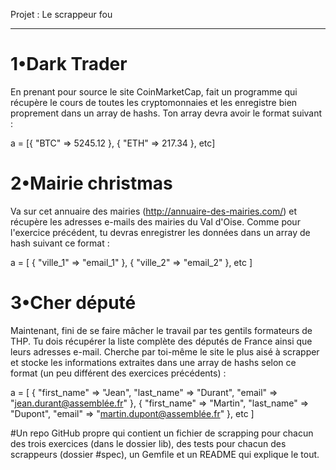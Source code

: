 
Projet : Le scrappeur fou
__________________________


1•Dark Trader
==============
En prenant pour source le site CoinMarketCap, fait un programme qui récupère le cours de toutes les cryptomonnaies et les enregistre bien proprement dans un array de hashs.
Ton array devra avoir le format suivant :

a = [{ "BTC" => 5245.12 },
{ "ETH" => 217.34 },
etc]




2•Mairie christmas
===================
Va sur cet annuaire des mairies (http://annuaire-des-mairies.com/) et récupère les adresses e-mails des mairies du Val d'Oise. Comme pour l'exercice précédent, tu devras enregistrer les données dans un array de hash suivant ce format :

a = [
  { "ville_1" => "email_1" },
  { "ville_2" => "email_2" }, 
  etc
]




3•Cher député
==============

Maintenant, fini de se faire mâcher le travail par tes gentils formateurs de THP. Tu dois récupérer la liste complète des députés de France ainsi que leurs adresses e-mail. Cherche par toi-même le site le plus aisé à scrapper et stocke les informations extraites dans une array de hashs selon ce format (un peu différent des exercices précédents) :

a = [
  { 
    "first_name" => "Jean",
    "last_name" => "Durant",
    "email" => "jean.durant@assemblée.fr"
  },
  { 
    "first_name" => "Martin",
    "last_name" => "Dupont",
    "email" => "martin.dupont@assemblée.fr"
  },
  etc
]





#Un repo GitHub propre qui contient un fichier de scrapping pour chacun des trois exercices (dans le dossier lib), des tests pour chacun des scrappeurs (dossier #spec), un Gemfile et un README qui explique le tout.
